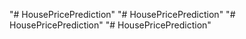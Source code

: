 "# HousePricePrediction" 
"# HousePricePrediction" 
"# HousePricePrediction" 
"# HousePricePrediction" 
